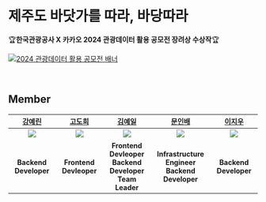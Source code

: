 # 제주도 바닷가를 따라, 바당따라
🏆**한국관광공사 X 카카오 2024 관광데이터 활용 공모전 장려상 수상작**🏆

[![2024 관광데이터 활용 공모전 배너](../assets/2024_관광데이터_활용_공모전_배너.png)](https://www.2024tourapi.com/)

</br>

## Member
|[강예린](https://github.com/rkddpfls02)|[고도희](https://github.com/doteeth83)|[김예일](https://github.com/yeilkk)|[문인배](https://github.com/MoonInbae)|[이지우](https://github.com/Jiwoo-Leee)|
|:---:|:---:|:---:|:---:|:---:|
|<img src="https://github.com/rkddpfls02.png" width="180">|<img src="https://github.com/doteeth83.png" width="180">|<img src="https://github.com/yeilkk.png" width="180">|<img src="https://github.com/MoonInbae.png" width="180">|<img src="https://github.com/Jiwoo-Leee.png" width="180">|
| **Backend Developer** | **Frontend Devleoper** | **Frontend Devleoper <br> Backend Developer <br> Team Leader** | **Infrastructure Engineer <br> Backend Developer** | **Backend Developer** | **Backend Developer** |
